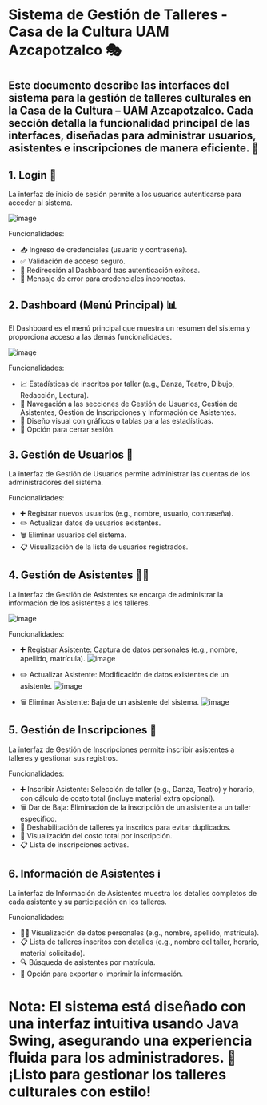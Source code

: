 # Sistema de Gestión de Talleres - Casa de la Cultura UAM Azcapotzalco 🎭

Este documento describe las interfaces del sistema para la gestión de talleres culturales en la Casa de la Cultura – UAM Azcapotzalco. Cada sección detalla la funcionalidad principal de las interfaces, diseñadas para administrar usuarios, asistentes e inscripciones de manera eficiente. 🚀
---
## 1. Login 🔐

La interfaz de inicio de sesión permite a los usuarios autenticarse para acceder al sistema.

![image](https://github.com/user-attachments/assets/1def7677-2367-47c2-85ce-6621b2e8a296)

Funcionalidades:
- 📥 Ingreso de credenciales (usuario y contraseña).
- ✅ Validación de acceso seguro.
- 🚪 Redirección al Dashboard tras autenticación exitosa.
- 🚫 Mensaje de error para credenciales incorrectas.

## 2. Dashboard (Menú Principal) 📊

El Dashboard es el menú principal que muestra un resumen del sistema y proporciona acceso a las demás funcionalidades.

![image](https://github.com/user-attachments/assets/fbdb5d3f-52d4-4e43-8e18-f7a3e3c84ca1)

Funcionalidades:
- 📈 Estadísticas de inscritos por taller (e.g., Danza, Teatro, Dibujo, Redacción, Lectura).
- 🧭 Navegación a las secciones de Gestión de Usuarios, Gestión de Asistentes, Gestión de Inscripciones y Información de Asistentes.
- 🎨 Diseño visual con gráficos o tablas para las estadísticas.
- 🔄 Opción para cerrar sesión.

## 3. Gestión de Usuarios 👥

La interfaz de Gestión de Usuarios permite administrar las cuentas de los administradores del sistema.

Funcionalidades:
- ➕ Registrar nuevos usuarios (e.g., nombre, usuario, contraseña).
- ✏️ Actualizar datos de usuarios existentes.
- 🗑️ Eliminar usuarios del sistema.
- 📋 Visualización de la lista de usuarios registrados.

## 4. Gestión de Asistentes 🧑‍🎓

La interfaz de Gestión de Asistentes se encarga de administrar la información de los asistentes a los talleres.

![image](https://github.com/user-attachments/assets/0b575939-860c-4056-866c-c273156a8d87)

Funcionalidades:
- ➕ Registrar Asistente: Captura de datos personales (e.g., nombre, apellido, matrícula).
![image](https://github.com/user-attachments/assets/ee1928a9-7ecd-436f-9a2e-e6a2d5b9960a)

- ✏️ Actualizar Asistente: Modificación de datos existentes de un asistente.
![image](https://github.com/user-attachments/assets/7d9f07fb-5efa-41d7-82d5-09fbacb7a5b1)

- 🗑️ Eliminar Asistente: Baja de un asistente del sistema.
![image](https://github.com/user-attachments/assets/0e820ffa-5345-4654-bc68-af06a17bdbdf)

## 5. Gestión de Inscripciones 📝

La interfaz de Gestión de Inscripciones permite inscribir asistentes a talleres y gestionar sus registros.

Funcionalidades:
- ➕ Inscribir Asistente: Selección de taller (e.g., Danza, Teatro) y horario, con cálculo de costo total (incluye material extra opcional).
- 🗑️ Dar de Baja: Eliminación de la inscripción de un asistente a un taller específico.
- 🚫 Deshabilitación de talleres ya inscritos para evitar duplicados.
- 💸 Visualización del costo total por inscripción.
- 📋 Lista de inscripciones activas.

## 6. Información de Asistentes ℹ️

La interfaz de Información de Asistentes muestra los detalles completos de cada asistente y su participación en los talleres.

Funcionalidades:
- 🧑‍🎓 Visualización de datos personales (e.g., nombre, apellido, matrícula).
- 📋 Lista de talleres inscritos con detalles (e.g., nombre del taller, horario, material solicitado).
- 🔍 Búsqueda de asistentes por matrícula.
- 📄 Opción para exportar o imprimir la información.

# Nota: El sistema está diseñado con una interfaz intuitiva usando Java Swing, asegurando una experiencia fluida para los administradores. 🎉 ¡Listo para gestionar los talleres culturales con estilo!
